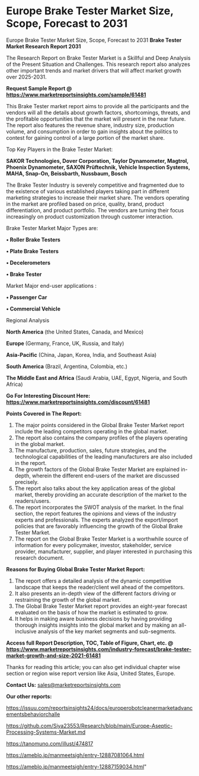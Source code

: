 # Europe Brake Tester Market Size, Scope, Forecast to 2031
Europe Brake Tester Market Size, Scope, Forecast to 2031
<strong>Brake Tester Market Research Report 2031</strong>

The Research Report on Brake Tester Market is a Skillful and Deep Analysis of the Present Situation and Challenges. This research report also analyzes other important trends and market drivers that will affect market growth over 2025-2031.

<strong>Request Sample Report @ <a href=https://www.marketreportsinsights.com/sample/61481>https://www.marketreportsinsights.com/sample/61481</a></strong>

This Brake Tester market report aims to provide all the participants and the vendors will all the details about growth factors, shortcomings, threats, and the profitable opportunities that the market will present in the near future. The report also features the revenue share, industry size, production volume, and consumption in order to gain insights about the politics to contest for gaining control of a large portion of the market share.

Top Key Players in the Brake Tester Market:

<strong>SAKOR Technologies, Dover Corporation, Taylor Dynamometer, Magtrol, Phoenix Dynamometer, SAXON Prüftechnik, Vehicle Inspection Systems, MAHA, Snap-On, Beissbarth, Nussbaum, Bosch</strong>

The Brake Tester Industry is severely competitive and fragmented due to the existence of various established players taking part in different marketing strategies to increase their market share. The vendors operating in the market are profiled based on price, quality, brand, product differentiation, and product portfolio. The vendors are turning their focus increasingly on product customization through customer interaction.

Brake Tester Market Major Types are:

<strong>• Roller Brake Testers

• Plate Brake Testers

• Decelerometers

• Brake Tester</strong>

Market Major end-user applications :

<strong>• Passenger Car

• Commercial Vehicle</strong>

Regional Analysis

</u><strong><b>North America</b></strong> (the United States, Canada, and Mexico)

<strong><b>Europe </b></strong>(Germany, France, UK, Russia, and Italy)

<strong><b>Asia-Pacific</b></strong> (China, Japan, Korea, India, and Southeast Asia)

<strong><b>South America</b></strong> (Brazil, Argentina, Colombia, etc.)

<strong><b>The Middle East and Africa</b></strong> (Saudi Arabia, UAE, Egypt, Nigeria, and South Africa)

<strong>Go For Interesting Discount Here: <a href=https://www.marketreportsinsights.com/discount/61481>https://www.marketreportsinsights.com/discount/61481</a></strong>

<strong>Points Covered in The Report:</strong>
<ol>
  <li>The major points considered in the Global Brake Tester Market report include the leading competitors operating in the global market.</li>
  <li>The report also contains the company profiles of the players operating in the global market.</li>
  <li>The manufacture, production, sales, future strategies, and the technological capabilities of the leading manufacturers are also included in the report.</li>
  <li>The growth factors of the Global Brake Tester Market are explained in-depth, wherein the different end-users of the market are discussed precisely.</li>
  <li>The report also talks about the key application areas of the global market, thereby providing an accurate description of the market to the readers/users.</li>
  <li>The report incorporates the SWOT analysis of the market. In the final section, the report features the opinions and views of the industry experts and professionals. The experts analyzed the export/import policies that are favorably influencing the growth of the Global Brake Tester Market.</li>
  <li>The report on the Global Brake Tester Market is a worthwhile source of information for every policymaker, investor, stakeholder, service provider, manufacturer, supplier, and player interested in purchasing this research document.</li>
</ol>
<strong>Reasons for Buying Global Brake Tester Market Report:</strong>

<ol>
  <li>The report offers a detailed analysis of the dynamic competitive landscape that keeps the reader/client well ahead of the competitors.</li>
  <li>It also presents an in-depth view of the different factors driving or restraining the growth of the global market.</li>
  <li>The Global Brake Tester Market report provides an eight-year forecast evaluated on the basis of how the market is estimated to grow.</li>
  <li>It helps in making aware business decisions by having providing thorough insights insights into the global market and by making an all-inclusive analysis of the key market segments and sub-segments.</li>
</ol>
<strong>Access full Report Description, TOC, Table of Figure, Chart, etc. @ <a href=https://www.marketreportsinsights.com/industry-forecast/brake-tester-market-growth-and-size-2021-61481>https://www.marketreportsinsights.com/industry-forecast/brake-tester-market-growth-and-size-2021-61481</a></strong>


Thanks for reading this article; you can also get individual chapter wise section or region wise report version like Asia, United States, Europe.

<strong>Contact Us:</strong>
sales@marketreportsinsights.com

<strong>Our other reports:</strong>

<a href=https://issuu.com/reportsinsights24/docs/europerobotcleanermarketadvancementsbehaviorchalle>https://issuu.com/reportsinsights24/docs/europerobotcleanermarketadvancementsbehaviorchalle</a>

<a href=https://github.com/Siya23553/Research/blob/main/Europe-Aseptic-Processing-Systems-Market.md>https://github.com/Siya23553/Research/blob/main/Europe-Aseptic-Processing-Systems-Market.md</a>

<a href=https://tanomuno.com/illust/474817>https://tanomuno.com/illust/474817</a>

<a href=https://ameblo.jp/manmeetsigh/entry-12887081064.html>https://ameblo.jp/manmeetsigh/entry-12887081064.html</a>

<a href=https://ameblo.jp/manmeetsigh/entry-12887159034.html>https://ameblo.jp/manmeetsigh/entry-12887159034.html</a>"
